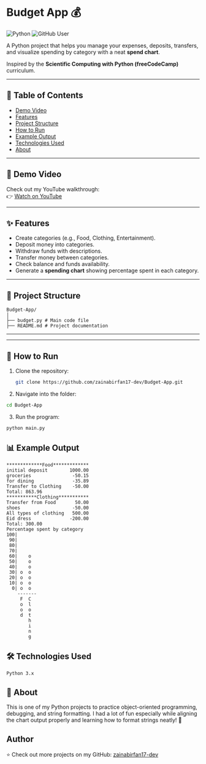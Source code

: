 # Budget App 💰

![Python](https://img.shields.io/badge/Python-3.x-blue?logo=python)
![GitHub User](https://img.shields.io/badge/GitHub-zainabirfan17--dev-black?logo=github)

A Python project that helps you manage your expenses, deposits, transfers, and visualize spending by category with a neat **spend chart**.  

Inspired by the **Scientific Computing with Python (freeCodeCamp)** curriculum.  

---

## 📑 Table of Contents
- [Demo Video](#-demo-video)
- [Features](#-features)
- [Project Structure](#-project-structure)
- [How to Run](#-how-to-run)
- [Example Output](#-example-output)
- [Technologies Used](#%EF%B8%8F-technologies-used)
- [About](#-about)

---

## 🎥 Demo Video
Check out my YouTube walkthrough:  
👉 [Watch on YouTube](https://youtu.be/n_lWeHNgZ94)

---

## ✨ Features
- Create categories (e.g., Food, Clothing, Entertainment).
- Deposit money into categories.
- Withdraw funds with descriptions.
- Transfer money between categories.
- Check balance and funds availability.
- Generate a **spending chart** showing percentage spent in each category.

---

## 📂 Project Structure
```
Budget-App/
│
├── budget.py # Main code file
├── README.md # Project documentation
```

---


---

## 🚀 How to Run
1. Clone the repository:
   ```bash
   git clone https://github.com/zainabirfan17-dev/Budget-App.git

2. Navigate into the folder:
```bash
cd Budget-App
```

3. Run the program:
```bash
python main.py
```
## 📊 Example Output
```
*************Food*************
initial deposit        1000.00
groceries               -50.15
for dining              -35.89
Transfer to Clothing    -50.00
Total: 863.96
***********Clothing***********
Transfer from Food       50.00
shoes                   -50.00
All types of clothing   500.00
Eid dress              -200.00
Total: 300.00
Percentage spent by category
100|
 90|
 80|
 70|
 60|    o
 50|    o
 40|    o
 30| o  o
 20| o  o
 10| o  o
  0| o  o
    -------
     F  C
     o  l
     o  o
     d  t
        h
        i
        n
        g
```
## 🛠️ Technologies Used
```
Python 3.x
```
## 📌 About

This is one of my Python projects to practice object-oriented programming, debugging, and string formatting.
I had a lot of fun especially while aligning the chart output properly and learning how to format strings neatly! 🎉
## Author 
⭐ Check out more projects on my GitHub: [zainabirfan17-dev](https://github.com/zainabirfan17-dev)






